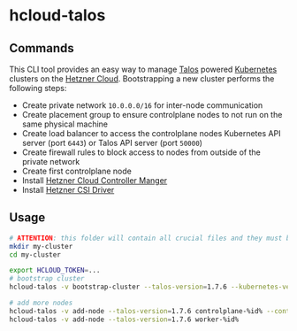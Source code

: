 # hcloud-talos

## Commands

This CLI tool provides an easy way to manage [Talos](https://talos.dev/) powered [Kubernetes](https://kubernetes.io/) clusters on the [Hetzner Cloud](https://www.hetzner.com/cloud). Bootstrapping a new cluster performs the following steps:

* Create private network `10.0.0.0/16` for inter-node communication
* Create placement group to ensure controlplane nodes to not run on the same physical machine
* Create load balancer to access the controlplane nodes Kubernetes API server (port `6443`) or Talos API server (port `50000`)
* Create firewall rules to block access to nodes from outside of the private network
* Create first controlplane node
* Install [Hetzner Cloud Controller Manger](https://github.com/hetznercloud/hcloud-cloud-controller-manager)
* Install [Hetzner CSI Driver](https://github.com/hetznercloud/csi-driver)

## Usage

```bash
# ATTENTION: this folder will contain all crucial files and they must be stored somewhere secure!
mkdir my-cluster
cd my-cluster

export HCLOUD_TOKEN=...
# bootstrap cluster
hcloud-talos -v bootstrap-cluster --talos-version=1.7.6 --kubernetes-version=1.30.4 my-cluster controlplane-%id%

# add more nodes
hcloud-talos -v add-node --talos-version=1.7.6 controlplane-%id% --controlplane
hcloud-talos -v add-node --talos-version=1.7.6 worker-%id%
```
